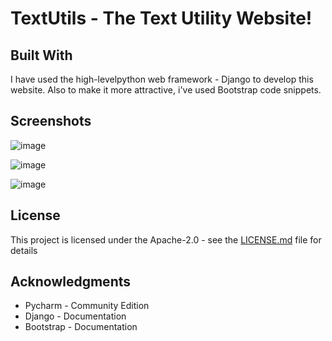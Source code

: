 # TextUtils - The Text Utility Website!

## Built With

I have used the high-levelpython web framework - Django to develop this website.
Also to make it more attractive, i've used Bootstrap code snippets. 

## Screenshots
![image](https://user-images.githubusercontent.com/55692814/78757453-26bbfc80-799a-11ea-9db1-f95791fc2e72.png)

![image](https://user-images.githubusercontent.com/55692814/78757526-43583480-799a-11ea-8fcf-5357dacf8c17.png)

![image](https://user-images.githubusercontent.com/55692814/78757570-54a14100-799a-11ea-8a85-d433ffcddba1.png)

## License

This project is licensed under the Apache-2.0 - see the [LICENSE.md](LICENSE.md) file for details

## Acknowledgments

* Pycharm - Community Edition
* Django - Documentation
* Bootstrap - Documentation

